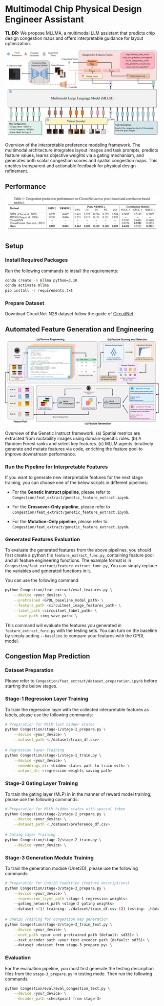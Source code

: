 # **Multimodal Chip Physical Design Engineer Assistant**

**TL;DR:** We propose MLLMA, a multimodal LLM assistant that predicts chip design congestion maps and offers interpretable guidance for layout optimization.


![Figure 0](./assets/Interpretible_MLLM_Congestion.png)
<p>Overview of the interpretable preference modeling framework. The multimodal architecture integrates layout images and task prompts, predicts feature values, learns objective weights via a gating mechanism, and generates both scalar congestion scores and spatial congestion maps. This enables transparent and actionable feedback for physical design refinement.</p>

## Performance

![Figure 2](./assets/Performance.png)


## Setup

### Install Required Packages
Run the following commands to install the requirements:
```bash
conda create -n mllma python=3.10
conda activate mllma
pip install -r requirements.txt
```

### Prepare Dataset

Download CircuitNet-N28 dataset follow the guide of [CircuitNet](https://github.com/circuitnet/CircuitNet).

## Automated Feature Generation and Engineering

![Figure 1](./assets/Genetic_Instruct.png)
<p>Overview of the Genetic Instruct framework. (a) Spatial metrics are extracted from routability images using domain-specific rules. (b) A Random Forest ranks and select key features. (c) MLLM agents iteratively generate and mutate features via code, enriching the feature pool to improve downstream performance.</p>

### Run the Pipeline for Interpretable Features

If you want to generate new interpretable features for the next stage training, you can choose one of the below scripts in different pipelines:

- For the **Genetic Instruct pipeline**, please refer to `Congestion/feat_extract/genetic_feature_extract.ipynb`.

- For the **Crossover-Only pipeline**, please refer to `Congestion/feat_extract/genetic_feature_extract.ipynb`.

- For the **Mutation-Only pipeline**, please refer to `Congestion/feat_extract/genetic_feature_extract.ipynb`.

### Generated Features Evaluation 

To evaluate the generated features from the above pipelines, you should first create a python file `feature_extract_func.py`, containing feature pool and all feature engineering functions. The example format is in `Congestion/feat_extract/feature_extract_func.py`, You can simply replace the variables and generated functions in it.

You can use the following command:
```bash
python Congestion/feat_extract/eval_features.py \
    --device <your_device> \
    --pretrained <GPDL_baseline_model_path> \
    --feature_path <circuitnet_image_features_path> \
    --label_path <circuitnet_label_path> \
    --save_path <img_save_path> \
```

This command will evaluate the features you generated in `feature_extract_func.py` with the testing sets. You can turn on the baseline by simply adding `--baseline` to compare your features with the GPDL model.

## Congestion Map Prediction

### Dataset Preparation

Please refer to `Congestion/feat_extract/dataset_preparation.ipynb` before starting the below stages.

### Stage-1 Regression Layer Training

To train the regression layer with the collected interpretable features as labels, please use the following commands:


```bash
# Preparation for MLLM last hidden states
python Congestion/stage-1/stage-1_prepare.py \
    --device <your_device> \
    --dataset_path <./dataset/train_df.csv>

# Regression layer Training
python Congestion/stage-1/stage-1_train.py \
    --device <your_device> \
    --embeddings_dir <hidden states path to train with> \
    --output_dir <regression weights saving path>
```


### Stage-2 Gating Layer Training

To train the gating layer (MLP) in in the manner of reward model training, please use the following commands:

```bash
# Preparation for MLLM hidden states with special token
python Congestion/stage-2/stage-2_prepare.py \
    --device <your_device> \
    --dataset_path <./dataset/preference_df.csv>

# Gating layer Training
python Congestion/stage-2/stage-2_train.py \
    --device <your_device> \
```

### Stage-3 Generation Module Training

To train the generation module (Unet2D), please use the following commands:

```bash
# Preparation for Unet2D Condition (feature descriptions)
python Congestion/stage-3/stage-3_prepare.py \
    --device <your_device> \
    --regression_layer_path <stage-1 regression weights>
    --gating_network_path <stage-2 gating weights>
    --dataset <(1) training: ./dataset/train_df.csv (2) testing: ./dataset/test_df_a(b).csv>

# Unet2D Training for congestion map generation
python Congestion/stage-3/stage-3_train_text.py \
    --device <your_device> \
    --unet_path <your unet pretrained path (default: sd35)> \
    --text_encoder_path <your text encoder path (default: sd35)> \
    --dataset <dataset from stage-3_prepare.py> \
```

### Evaluation

For the evaluation pipeline, you must first generate the testing description files from the `stage-3_prepare.py` in testing mode. Then run the following commands:

```bash
python Congestion/eval/eval_congestion_text.py \
    --device <your_device> \
    --decoder_path <checkpoint from stage-3>
```
